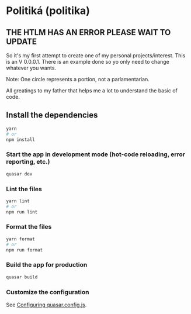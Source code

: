 # Politiká (politika)

## THE HTLM HAS AN ERROR PLEASE WAIT TO UPDATE

So it's my first attempt to create one of my personal projects/interest. This is an V 0.0.0.1. There is an example done so yo only need to change whatever you wants.

Note: One circle represents a portion, not a parlamentarian.

All greatings to my father that helps me a lot to understand the basic of code.

## Install the dependencies
```bash
yarn
# or
npm install
```

### Start the app in development mode (hot-code reloading, error reporting, etc.)
```bash
quasar dev
```


### Lint the files
```bash
yarn lint
# or
npm run lint
```


### Format the files
```bash
yarn format
# or
npm run format
```



### Build the app for production
```bash
quasar build
```

### Customize the configuration
See [Configuring quasar.config.js](https://v2.quasar.dev/quasar-cli-vite/quasar-config-js).
